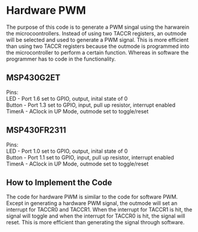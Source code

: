 # Hardware PWM
The purpose of this code is to generate a PWM singal using the harwarein the microcoontrollers. Instead of using two TACCR registers, an outmode will be selected and used to generate a PWM signal. This is more efficient than using two TACCR registers because the outmode is programmed into the microcontroller to perform a certain function. Whereas in software the programmer has to code in the functionality.

## MSP430G2ET
Pins: </br>
LED - Port 1.6 set to GPIO, output, inital state of 0 </br>
Button - Port 1.3 set to GPIO, input, pull up resistor, interrupt enabled </br>
TimerA - AClock in UP Mode, outmode set to toggle/reset

## MSP430FR2311
Pins: </br>
LED - Port 1.0 set to GPIO, output, inital state of 0 </br>
Button - Port 1.1 set to GPIO, input, pull up resistor, interrupt enabled </br>
TimerA - AClock in UP Mode, outmode set to toggle/reset

## How to Implement the Code
The code for hardware PWM is similar to the code for software PWM. Except in generating a hardware PWM signal, the outmode will set an interrupt for TACCR0 and TACCR1. When the interrupt for TACCR1 is hit, the signal will toggle and when the interrupt for TACCR0 is hit, the signal will reset. This is more efficient than generating the signal through software.
